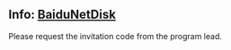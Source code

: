 
## Info: [BaiduNetDisk](https://pan.baidu.com/s/1SOwlCjexu2C0bcTjeoVQRQ)

Please request the invitation code from the program lead.

<br>

